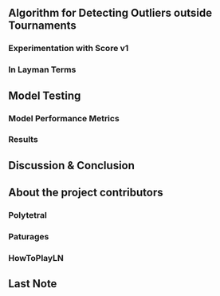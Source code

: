 ## Algorithm for Detecting Outliers outside Tournaments

### Experimentation with Score v1

### In Layman Terms

## Model Testing

### Model Performance Metrics

### Results

## Discussion & Conclusion

## About the project contributors

### Polytetral

### Paturages

### HowToPlayLN

## Last Note

